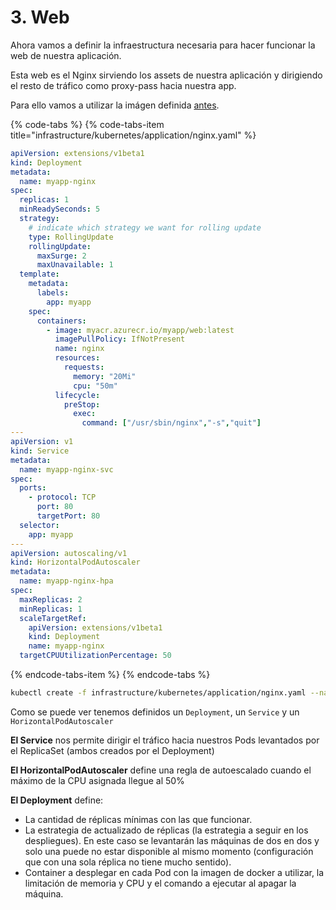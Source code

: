 # 3. Web

Ahora vamos a definir la infraestructura necesaria para hacer funcionar la web de nuestra aplicación.

Esta web es el Nginx sirviendo los assets de nuestra aplicación y dirigiendo el resto de tráfico como proxy-pass hacia nuestra app.

Para ello vamos a utilizar la imágen definida [antes](../4.-imagenes-de-docker.md#2-web).

{% code-tabs %}
{% code-tabs-item title="infrastructure/kubernetes/application/nginx.yaml" %}
```yaml
apiVersion: extensions/v1beta1
kind: Deployment
metadata:
  name: myapp-nginx
spec:
  replicas: 1
  minReadySeconds: 5
  strategy:
    # indicate which strategy we want for rolling update
    type: RollingUpdate
    rollingUpdate:
      maxSurge: 2
      maxUnavailable: 1
  template:
    metadata:
      labels:
        app: myapp
    spec:
      containers:
        - image: myacr.azurecr.io/myapp/web:latest
          imagePullPolicy: IfNotPresent
          name: nginx
          resources:
            requests:
              memory: "20Mi"
              cpu: "50m"
          lifecycle:
            preStop:
              exec:
                command: ["/usr/sbin/nginx","-s","quit"]
---
apiVersion: v1
kind: Service
metadata:
  name: myapp-nginx-svc
spec:
  ports:
    - protocol: TCP
      port: 80
      targetPort: 80
  selector:
    app: myapp
---
apiVersion: autoscaling/v1
kind: HorizontalPodAutoscaler
metadata:
  name: myapp-nginx-hpa
spec:
  maxReplicas: 2
  minReplicas: 1
  scaleTargetRef:
    apiVersion: extensions/v1beta1
    kind: Deployment
    name: myapp-nginx
  targetCPUUtilizationPercentage: 50
```
{% endcode-tabs-item %}
{% endcode-tabs %}

```bash
kubectl create -f infrastructure/kubernetes/application/nginx.yaml --namespace=staging
```

Como se puede ver tenemos definidos un `Deployment`, un `Service` y un `HorizontalPodAutoscaler`

**El Service** nos permite dirigir el tráfico hacia nuestros Pods levantados por el ReplicaSet \(ambos creados por el Deployment\)

**El HorizontalPodAutoscaler** define una regla de autoescalado cuando el máximo de la CPU asignada llegue al 50%

**El Deployment** define:

* La cantidad de réplicas mínimas con las que funcionar.
* La estrategia de actualizado de réplicas \(la estrategia a seguir en los despliegues\). En este caso se levantarán las máquinas de dos en dos y solo una puede no estar disponible al mismo momento \(configuración que con una sola réplica no tiene mucho sentido\).
* Container a desplegar en cada Pod con la imagen de docker a utilizar, la limitación de memoria y CPU y el comando a ejecutar al apagar la máquina.

